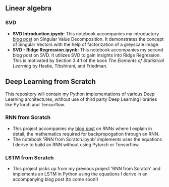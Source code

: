 ## Linear algebra

### SVD
* **SVD Introduction.ipynb:** This notebook accompanies my introductory [blog post](https://talwarabhimanyu.github.io/blog/2018/07/21/svd) on Singular Value Decomposition. It demonstrates the concept of Singular Vectors with the help of factorization of a greyscale image.
* **SVD - Ridge Regression.ipynb:** This notebook accompanies my second blog post on SVD. It utilizes SVD to gain insights into Ridge Regression. This is motivated by Section 3.4.1 of the book _The Elements of Statistical Learning_ by Hastie, Tibshirani, and Friedman.

## Deep Learning from Scratch
This repository will contain my Python implementations of various Deep Learning architectures, without use of third party Deep Learning libraries like PyTorch and Tensorflow.

### RNN from Scratch
* This project accompanies my [blog post](https://talwarabhimanyu.github.io/blog/2018/07/31/rnn-backprop) on RNNs where I explain in detail, the mathematics required for backpropogation through an RNN.
* The notebook 'RNN from Scratch.ipynb' implements uses the equations I derive to build an RNN without using Pytorch or Tensorflow.

### LSTM from Scratch
* This project picks up from my previous project 'RNN from Scratch' and implements an LSTM in Python using the equations I derive in an accompanying blog post (to come soon!)
